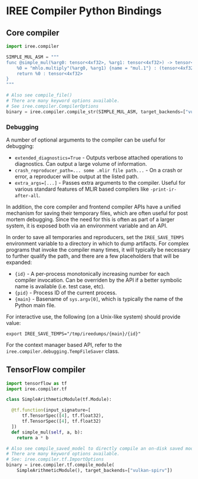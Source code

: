 # IREE Compiler Python Bindings

## Core compiler

```py
import iree.compiler

SIMPLE_MUL_ASM = """
func @simple_mul(%arg0: tensor<4xf32>, %arg1: tensor<4xf32>) -> tensor<4xf32> {
    %0 = "mhlo.multiply"(%arg0, %arg1) {name = "mul.1"} : (tensor<4xf32>, tensor<4xf32>) -> tensor<4xf32>
    return %0 : tensor<4xf32>
}
"""

# Also see compile_file()
# There are many keyword options available.
# See iree.compiler.CompilerOptions
binary = iree.compiler.compile_str(SIMPLE_MUL_ASM, target_backends=["vulkan-spirv"])
```

### Debugging

A number of optional arguments to the compiler can be useful for debugging:

* `extended_diagnostics=True` - Outputs verbose attached operations to
  diagnostics. Can output a large volume of information.
* `crash_reproducer_path=... some .mlir file path...` - On a crash or error,
  a reproducer will be output at the listed path.
* `extra_args=[...]` - Passes extra arguments to the compiler. Useful for
  various standard features of MLIR based compilers like `-print-ir-after-all`.

In addition, the core compiler and frontend compiler APIs have a unified
mechanism for saving their temporary files, which are often useful for post
mortem debugging. Since the need for this is often as part of a larger system,
it is exposed both via an environment variable and an API.

In order to save all temporaries and reproducers, set the `IREE_SAVE_TEMPS`
environment variable to a directory in which to dump artifacts. For complex
programs that invoke the compiler many times, it will typically be necessary
to further qualify the path, and there are a few placeholders that will be
expanded:

* `{id}` - A per-process monotonically increasing number for each compiler
  invocation. Can be overriden by the API if a better symbolic name is
  available (i.e. test case, etc).
* `{pid}` - Process ID of the current process.
* `{main}` - Basename of `sys.argv[0]`, which is typically the name of the
  Python main file.

For interactive use, the following (on a Unix-like system) should provide
value:

```shell
export IREE_SAVE_TEMPS="/tmp/ireedumps/{main}/{id}"
```

For the context manager based API, refer to the
`iree.compiler.debugging.TempFileSaver` class.


## TensorFlow compiler

```py
import tensorflow as tf
import iree.compiler.tf

class SimpleArithmeticModule(tf.Module):

  @tf.function(input_signature=[
      tf.TensorSpec([4], tf.float32),
      tf.TensorSpec([4], tf.float32)
  ])
  def simple_mul(self, a, b):
    return a * b

# Also see compile_saved_model to directly compile an on-disk saved model.
# There are many keyword options available.
# See: iree.compiler.tf.ImportOptions
binary = iree.compiler.tf.compile_module(
    SimpleArithmeticModule(), target_backends=["vulkan-spirv"])
```
